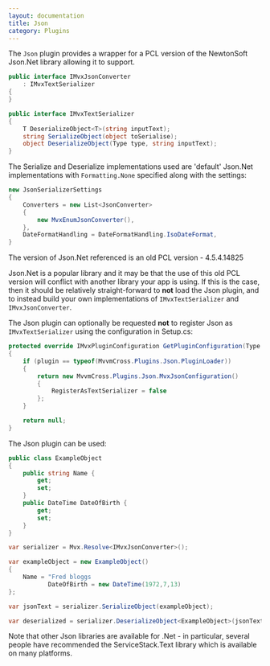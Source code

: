 ```yaml
---
layout: documentation
title: Json
category: Plugins
---
```

The `Json` plugin provides a wrapper for a PCL version of the NewtonSoft Json.Net library allowing it to support.

```c#
public interface IMvxJsonConverter
    : IMvxTextSerializer
{
}

public interface IMvxTextSerializer
{
    T DeserializeObject<T>(string inputText);
    string SerializeObject(object toSerialise);
    object DeserializeObject(Type type, string inputText);
}
```

The Serialize and Deserialize implementations used are 'default' Json.Net implementations with `Formatting.None` specified along with the settings:

```c#
new JsonSerializerSettings
{
    Converters = new List<JsonConverter>
    {
        new MvxEnumJsonConverter(),
    },
    DateFormatHandling = DateFormatHandling.IsoDateFormat,
}
```

The version of Json.Net referenced is an old PCL version - 4.5.4.14825

Json.Net is a popular library and it may be that the use of this old PCL version will conflict with another library your app is using. If this is the case, then it should be relatively straight-forward to **not** load the Json plugin, and to instead build your own implementations of `IMvxTextSerializer` and `IMvxJsonConverter`.

The Json plugin can optionally be requested **not** to register Json as `IMvxTextSerializer` using the configuration in Setup.cs:

```c#
protected override IMvxPluginConfiguration GetPluginConfiguration(Type plugin)
{
    if (plugin == typeof(MvvmCross.Plugins.Json.PluginLoader))
    {
        return new MvvmCross.Plugins.Json.MvxJsonConfiguration()
        {
            RegisterAsTextSerializer = false
        };
    }

    return null;
}
```

The Json plugin can be used:

```c#
public class ExampleObject
{
    public string Name {
        get;
        set;
    }
    public DateTime DateOfBirth {
        get;
        set;
    }
}

var serializer = Mvx.Resolve<IMvxJsonConverter>();

var exampleObject = new ExampleObject()
{
    Name = "Fred bloggs
           DateOfBirth = new DateTime(1972,7,13)
};

var jsonText = serializer.SerializeObject(exampleObject);

var deserialized = serializer.DeserializeObject<ExampleObject>(jsonText);
```

Note that other Json libraries are available for .Net - in particular, several people have recommended the ServiceStack.Text library which is available on many platforms.

